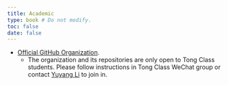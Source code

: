 ```yaml
---
title: Academic
type: book # Do not modify.
toc: false
date: false
---
```


- [Official GitHub Organization](https://github.com/TP-Tong/).
    - The organization and its repositories are only open to Tong Class students.
    Please follow instructions in Tong Class WeChat group or contact [Yuyang Li](https://yuyangli.com) to join in.

